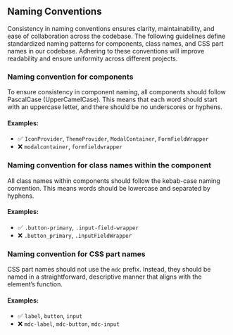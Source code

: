 ## Naming Conventions

Consistency in naming conventions ensures clarity, maintainability, and ease of collaboration across the codebase. The following guidelines define standardized naming patterns for components, class names, and CSS part names in our codebase. Adhering to these conventions will improve readability and ensure uniformity across different projects.

### Naming convention for components

To ensure consistency in component naming, all components should follow PascalCase (UpperCamelCase). This means that each word should start with an uppercase letter, and there should be no underscores or hyphens.

#### Examples:
- ✅ `IconProvider`, `ThemeProvider`, `ModalContainer`, `FormFieldWrapper`
- ❌ `modalcontainer`, `formfieldwrapper`

### Naming convention for class names within the component

All class names within components should follow the kebab-case naming convention. This means words should be lowercase and separated by hyphens.

#### Examples:
- ✅ `.button-primary`, `.input-field-wrapper`
- ❌ `.button_primary`, `.inputFieldWrapper`

### Naming convention for CSS part names

CSS part names should not use the `mdc` prefix. Instead, they should be named in a straightforward, descriptive manner that aligns with the element’s function.

#### Examples:
- ✅ `label`, `button`, `input`
- ❌ `mdc-label`, `mdc-button`, `mdc-input`
